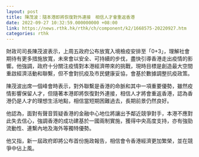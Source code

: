 ```yaml
---
layout: post
title: 陳茂波：隨本港即將恢復對外連接　相信人才會重返香港
date: 2022-09-27 10:32:59.000000000 +08:00
link: https://news.rthk.hk/rthk/ch/component/k2/1668575-20220927.htm
categories: rthk
---
```


財政司司長陳茂波表示，上周五政府公布放寬入境檢疫安排至「0+3」，理解社會期待有更多措施放寬，未來會以安全、可持續的步伐，盡快引導香港走出疫情的影響。他強調，政府十分關注疫情對本港經濟帶來的挑戰，現時目標是創造最大空間重啟經濟活動和聯繫，但不會對抗疫及市民健康妥協，會基於數據調整抗疫政策。

陳茂波出席一個峰會時表示，對外聯繫是香港的命脈和其中一項重要優勢，雖然疫情影響保留人才，但隨著本港即將恢復對外連接，相信人才將會重返香港，認為香港仍是人才的理想生活地點，相信當短期困難過去，長期前景仍然良好。

他認為，面對有聲音質疑香港的金融中心地位將讓出予鄰近競爭對手，本港不應對此失去信心，強調香港的成功建基於一國兩制實施，獲得中央高度支持，亦有強勁流動性、連繫內地及海外等獨特優勢。

他又指，新一屆政府即將公布首份施政報告，相信會令香港經濟更加繁榮，並在競爭中佔上風。
